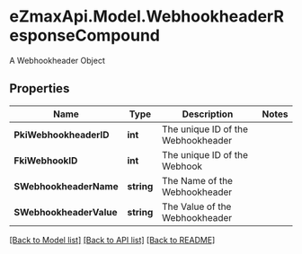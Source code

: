 # eZmaxApi.Model.WebhookheaderResponseCompound
A Webhookheader Object

## Properties

Name | Type | Description | Notes
------------ | ------------- | ------------- | -------------
**PkiWebhookheaderID** | **int** | The unique ID of the Webhookheader | 
**FkiWebhookID** | **int** | The unique ID of the Webhook | 
**SWebhookheaderName** | **string** | The Name of the Webhookheader | 
**SWebhookheaderValue** | **string** | The Value of the Webhookheader | 

[[Back to Model list]](../README.md#documentation-for-models) [[Back to API list]](../README.md#documentation-for-api-endpoints) [[Back to README]](../README.md)

